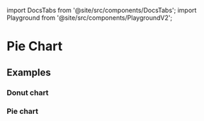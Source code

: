 import DocsTabs from '@site/src/components/DocsTabs';
import Playground from '@site/src/components/PlaygroundV2';

# Pie Chart

## Examples

### Donut chart

<Playground
height="40rem"
name="echarts-circle"
noMargin
examplesByName>
</Playground>

### Pie chart

<Playground
height="30rem"
name="echarts-pie"
noMargin
examplesByName>
</Playground>
